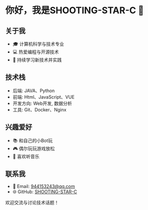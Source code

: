 # 你好，我是SHOOTING-STAR-C 👋

## 关于我
- 🎓 计算机科学与技术专业
- 💻 热爱编程与开源技术
- 🚀 持续学习新技术并实践

## 技术栈
- 后端: JAVA、Python
- 前端: Html、JavaScript、VUE
- 开发方向: Web开发, 数据分析
- 工具: Git、Docker、Nginx

## 兴趣爱好
- 📚 和自己的小Bot玩
- 🎮 偶尔玩玩游戏放松
- 🎵 喜欢听音乐

## 联系我
- 📧 Email: 944153243@qq.com
- 🌐 GitHub: [SHOOTING-STAR-C](https://github.com/SHOOTING-STAR-C)

欢迎交流与讨论技术话题！
